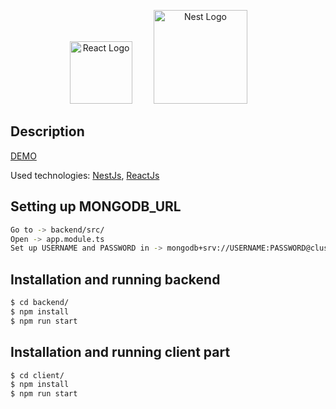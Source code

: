 <p align="center">
  <a href="https://reactjs.org/" target="blank"><img src="https://upload.wikimedia.org/wikipedia/commons/thumb/a/a7/React-icon.svg/768px-React-icon.svg.png" width="100" alt="React Logo" /></a>
  <a href="http://nestjs.com/" target="blank"><img src="https://nestjs.com/img/logo_text.svg" width="150" alt="Nest Logo" hspace="30" /></a>
</p>

## Description

[DEMO](https://test-task-nerdysoft.herokuapp.com/)

Used technologies: [NestJs](https://nestjs.com/), [ReactJs](https://reactjs.org/)

## Setting up MONGODB_URL

```bash
Go to -> backend/src/
Open -> app.module.ts
Set up USERNAME and PASSWORD in -> mongodb+srv://USERNAME:PASSWORD@cluster0.6ngck.mongodb.net/myFirstDatabase?retryWrites=true&w=majority
```

## Installation and running backend

```bash
$ cd backend/
$ npm install
$ npm run start
```

## Installation and running client part

```bash
$ cd client/
$ npm install
$ npm run start
```
